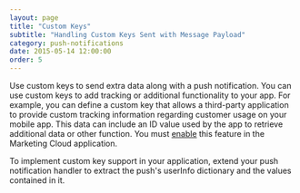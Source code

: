 ```yaml
---
layout: page
title: "Custom Keys"
subtitle: "Handling Custom Keys Sent with Message Payload"
category: push-notifications
date: 2015-05-14 12:00:00
order: 5
---
```


Use custom keys to send extra data along with a push notification. You can use custom keys to add tracking or additional functionality to your app. For example, you can define a custom key that allows a third-party application to provide custom tracking information regarding customer usage on your mobile app. This data can include an ID value used by the app to retrieve additional data or other function. You must [enable](http://help.exacttarget.com/en/documentation/mobilepush/administering_your_mobilepush_account/apps_and_optional_settings_in_your_mobilepush_account/#customkeys) this feature in the Marketing Cloud application.

To implement custom key support in your application, extend your push notification handler to extract the push's userInfo dictionary and the values contained in it.
<script src="https://gist.github.com/6730a5367e9cbeabb0a69cde033d8b0c.js"></script>
<script src="https://gist.github.com/69de3e0d2412e973d915d836ba6ffd7f.js"></script>
